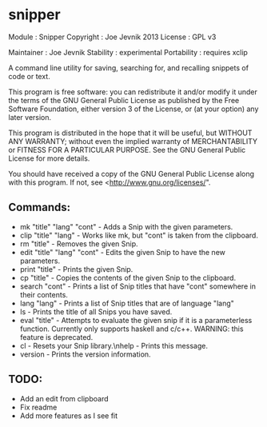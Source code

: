 snipper
=======
Module      :  Snipper
Copyright   :  Joe Jevnik 2013
License     :  GPL v3

Maintainer  :  Joe Jevnik
Stability   :  experimental
Portability :  requires xclip

A command line utility for saving, searching for, and recalling
snippets of code or text.

This program is free software: you can redistribute it and/or modify
it under the terms of the GNU General Public License as published by
the Free Software Foundation, either version 3 of the License, or
(at your option) any later version.

This program is distributed in the hope that it will be useful,
but WITHOUT ANY WARRANTY; without even the implied warranty of
MERCHANTABILITY or FITNESS FOR A PARTICULAR PURPOSE.  See the
GNU General Public License for more details.

You should have received a copy of the GNU General Public License
along with this program.  If not, see <http://www.gnu.org/licenses/".

Commands:
--------

-  mk "title" "lang" "cont" - Adds a Snip with the given parameters.
-  clip "title" "lang" - Works like mk, but "cont" is taken from
                        the clipboard.
-  rm "title" - Removes the given Snip.
-  edit "title" "lang" "cont" - Edits the given Snip to
                               have the new parameters.
-  print "title" - Prints the given Snip.
-  cp "title" - Copies the contents of the given Snip to
               the clipboard.
-  search "cont"  - Prints a list of Snip titles that have "cont"
                   somewhere in their contents.
-  lang "lang" - Prints a list of Snip titles that are of
                language "lang"
-  ls - Prints the title of all Snips you have saved.
-  eval "title" - Attempts to evaluate the given snip if it is a
                 parameterless function. Currently only supports
                 haskell and c/c++. WARNING: this feature is deprecated.
-  cl - Resets your Snip library.\nhelp - Prints this message.
-  version - Prints the version information.

TODO:
----

- Add an edit from clipboard
- Fix readme
- Add more features as I see fit
